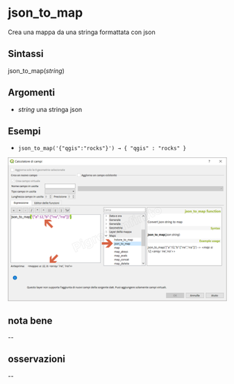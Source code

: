 # json_to_map

Crea una mappa da una stringa formattata con json

## Sintassi

json_to_map(_string_)

## Argomenti

* _string_ una stringa json

## Esempi

* `json_to_map('{"qgis":"rocks"}') → { "qgis" : "rocks" }`

![](/img/maps/json_to_map/json_to_map1.png)

## nota bene

--

## osservazioni

--

